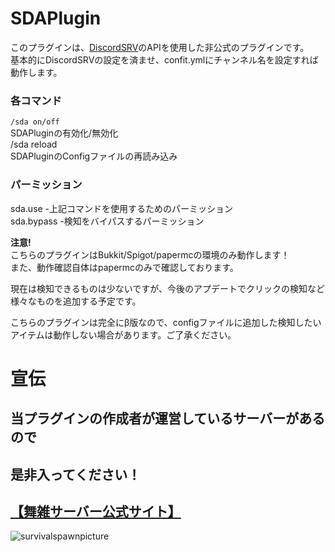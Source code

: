 # SDAPlugin

このプラグインは、[DiscordSRV](https://github.com/DiscordSRV/DiscordSRV)のAPIを使用した非公式のプラグインです。  
基本的にDiscordSRVの設定を済ませ、confit.ymlにチャンネル名を設定すれば動作します。  

### 各コマンド  
`/sda on/off`  
SDAPluginの有効化/無効化  
/sda reload  
SDAPluginのConfigファイルの再読み込み  
  
### パーミッション  
sda.use -上記コマンドを使用するためのパーミッション  
sda.bypass -検知をバイパスするパーミッション  
  
**注意!**  
こちらのプラグインはBukkit/Spigot/papermcの環境のみ動作します！  
また、動作確認自体はpapermcのみで確認しております。  
  
現在は検知できるものは少ないですが、今後のアプデートでクリックの検知など  
様々なものを追加する予定です。  
  
こちらのプラグインは完全にβ版なので、configファイルに追加した検知したいアイテムは動作しない場合があります。ご了承ください。  
  
# 宣伝  
## 当プラグインの作成者が運営しているサーバーがあるので  
## 是非入ってください！  
## [【舞雑サーバー公式サイト】](https://x.gd/bOtWZ)  
![survivalspawnpicture](https://i.gyazo.com/d2216fa5eaf169512ad4cb2f43ad841a.png)  
